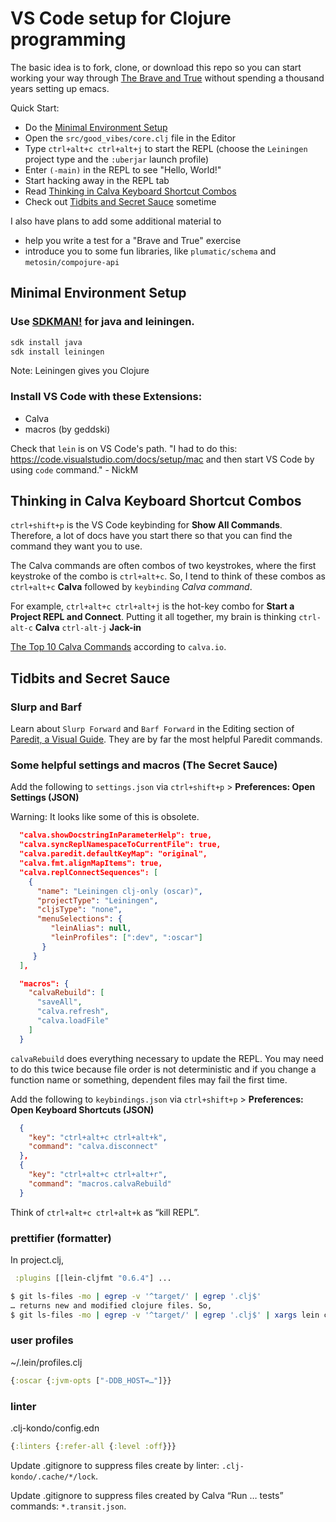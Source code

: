 # VS Code setup for Clojure programming

The basic idea is to fork, clone, or download this repo so you can
start working your way through
[The Brave and True](https://www.braveclojure.com/clojure-for-the-brave-and-true/)
without spending a thousand years setting up emacs.

Quick Start:

- Do the [Minimal Environment Setup](#minimal-environment-setup)
- Open the `src/good_vibes/core.clj` file in the Editor
- Type `ctrl+alt+c ctrl+alt+j` to start the REPL (choose the `Leiningen` project type and the `:uberjar` launch profile)
- Enter `(-main)` in the REPL to see "Hello, World!"
- Start hacking away in the REPL tab
- Read [Thinking in Calva Keyboard Shortcut Combos](#thinking-in-calva-keyboard-shortcut-combos)
- Check out [Tidbits and Secret Sauce](#tidbits-and-secret-sauce) sometime

I also have plans to add some additional material to

- help you write a test for a "Brave and True" exercise
- introduce you to some fun libraries, like `plumatic/schema` and `metosin/compojure-api`

## Minimal Environment Setup

### Use [SDKMAN!](https://sdkman.io/) for java and leiningen.

```bash
sdk install java
sdk install leiningen
```

Note: Leiningen gives you Clojure

### Install VS Code with these Extensions:

- Calva
- macros (by geddski)

Check that `lein` is on VS Code's path. "I had to do this: <https://code.visualstudio.com/docs/setup/mac> and then start VS Code by using `code` command." - NickM

## Thinking in Calva Keyboard Shortcut Combos

`ctrl+shift+p` is the VS Code keybinding for **Show All Commands**. Therefore, a lot of docs have you start there so that you can find the command they want you to use.

The Calva commands are often combos of two keystrokes, where the first keystroke of the combo is `ctrl+alt+c`.  So, I tend to think of these combos as `ctrl+alt+c` **Calva** followed by `keybinding` *Calva command*.

For example, `ctrl+alt+c ctrl+alt+j` is the hot-key combo for **Start a Project REPL and Connect**.  Putting it all together, my brain is thinking `ctrl-alt-c` **Calva** `ctrl-alt-j` **Jack-in**

[The Top 10 Calva Commands](https://calva.io/commands-top10/) according to `calva.io`.

## Tidbits and Secret Sauce

### Slurp and Barf

Learn about `Slurp Forward` and `Barf Forward` in the Editing section
of [Paredit, a Visual Guide](https://calva.io/paredit/).
They are by far the most helpful Paredit commands.

### Some helpful settings and macros (The Secret Sauce)

Add the following to `settings.json` via `ctrl+shift+p` > **Preferences: Open Settings (JSON)**

Warning: It looks like some of this is obsolete.

```json
  "calva.showDocstringInParameterHelp": true,
  "calva.syncReplNamespaceToCurrentFile": true,
  "calva.paredit.defaultKeyMap": "original",
  "calva.fmt.alignMapItems": true,
  "calva.replConnectSequences": [
    {
      "name": "Leiningen clj-only (oscar)",
      "projectType": "Leiningen",
      "cljsType": "none",
      "menuSelections": {
         "leinAlias": null,
         "leinProfiles": [":dev", ":oscar"]
       }
     }
  ],

  "macros": {
    "calvaRebuild": [
      "saveAll",
      "calva.refresh",
      "calva.loadFile"
    ]
  }
```

`calvaRebuild` does everything necessary to update the REPL. You may need to do this twice because file order is not deterministic and if you change a function name or something, dependent files may fail the first time.

Add the following to `keybindings.json` via `ctrl+shift+p` > **Preferences: Open Keyboard Shortcuts (JSON)**

```json
  {
    "key": "ctrl+alt+c ctrl+alt+k",
    "command": "calva.disconnect"
  },
  {
    "key": "ctrl+alt+c ctrl+alt+r",
    "command": "macros.calvaRebuild"
  }
```

Think of `ctrl+alt+c ctrl+alt+k` as “kill REPL”.

### prettifier (formatter)

In project.clj,

```clojure
 :plugins [[lein-cljfmt "0.6.4"] ...
```

```bash
$ git ls-files -mo | egrep -v '^target/' | egrep '.clj$'
… returns new and modified clojure files. So,
$ git ls-files -mo | egrep -v '^target/' | egrep '.clj$' | xargs lein cljfmt check
```

### user profiles

~/.lein/profiles.clj

```clojure
{:oscar {:jvm-opts ["-DDB_HOST=…"]}}
```

### linter

.clj-kondo/config.edn

```clojure
{:linters {:refer-all {:level :off}}}
```

Update .gitignore to suppress files create by linter: `.clj-kondo/.cache/*/lock`.

Update .gitignore to suppress files created by Calva “Run … tests” commands: `*.transit.json`.

